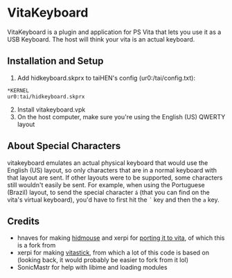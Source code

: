 # VitaKeyboard
VitaKeyboard is a plugin and application for PS Vita that lets you use it as a USB Keyboard. The host will think your vita is an actual keyboard.

## Installation and Setup
1. Add hidkeyboard.skprx to taiHEN's config (ur0:/tai/config.txt):
```
*KERNEL
ur0:tai/hidkeyboard.skprx
```
2. Install vitakeyboard.vpk
3. On the host computer, make sure you're using the English (US) QWERTY layout

## About Special Characters
vitakeyboard emulates an actual physical keyboard that would use the English (US) layout, so only characters that are in a normal keyboard with that layout are sent.
If other layouts were to be supported, some characters still wouldn't easily be sent. For example, when using the Portuguese (Brazil) layout, to send the special character `á` (that you can find on the vita's virtual keyboard), you'd have to first hit the `´` key and then the `a` key.

## Credits
- hnaves for making [hidmouse](https://github.com/esxgx/hidmouse) and xerpi for [porting it to vita](https://github.com/xerpi/hidmouse), of which this is a fork from
- xerpi for making [vitastick](https://github.com/xerpi/vitastick), from which a lot of this code is based on (looking back, it would probably be easier to fork from it lol)
- SonicMastr for help with libime and loading modules